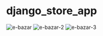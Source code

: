 # django_store_app


![e-bazar](https://github.com/ulugbekusmanovdev/django_store_app/assets/83013051/61c8414e-25aa-4265-9e49-c187c6d0c24c)
![e-bazar-2](https://github.com/ulugbekusmanovdev/django_store_app/assets/83013051/7c9131dc-ac8e-479e-9b09-27c5402de362)
![e-bazar-3](https://github.com/ulugbekusmanovdev/django_store_app/assets/83013051/40d1fb7f-fb57-4e75-9c17-8d07010a71db)
